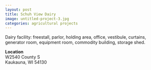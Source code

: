 ```yaml
---
layout: post
title: Schuh View Dairy
image: untitled-project-3.jpg
categories: agricultural projects
---
```


Dairy facility: freestall, parlor, holding area, office, vestibule, curtains, generator room, equipment room, commodity building, storage shed.

**Location**  
W2540 County S  
Kaukauna, WI 54130